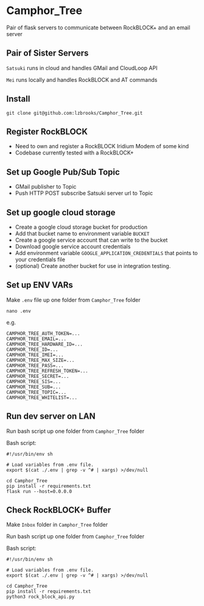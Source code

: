 # Camphor_Tree
Pair of flask servers to communicate between RockBLOCK+ and an email server

## Pair of Sister Servers
`Satsuki` runs in cloud and handles GMail and CloudLoop API

`Mei` runs locally and handles RockBLOCK and AT commands

## Install
```commandline
git clone git@github.com:lzbrooks/Camphor_Tree.git
```

## Register RockBLOCK
- Need to own and register a RockBLOCK Iridium Modem of some kind
- Codebase currently tested with a RockBLOCK+

## Set up Google Pub/Sub Topic
- GMail publisher to Topic
- Push HTTP POST subscribe Satsuki server url to Topic

## Set up google cloud storage
- Create a google cloud storage bucket for production
- Add that bucket name to environment variable `BUCKET`
- Create a google service account that can write to the bucket
- Download google service account credentials
- Add environment variable `GOOGLE_APPLICATION_CREDENTIALS` that points to your credentials file
- (optional) Create another bucket for use in integration testing.

## Set up ENV VARs
Make `.env` file up one folder from `Camphor_Tree` folder
```commandline
nano .env
```
e.g.
```commandline
CAMPHOR_TREE_AUTH_TOKEN=...
CAMPHOR_TREE_EMAIL=...
CAMPHOR_TREE_HARDWARE_ID=...
CAMPHOR_TREE_ID=...
CAMPHOR_TREE_IMEI=...
CAMPHOR_TREE_MAX_SIZE=...
CAMPHOR_TREE_PASS=...
CAMPHOR_TREE_REFRESH_TOKEN=...
CAMPHOR_TREE_SECRET=...
CAMPHOR_TREE_SIS=...
CAMPHOR_TREE_SUB=...
CAMPHOR_TREE_TOPIC=...
CAMPHOR_TREE_WHITELIST=...
```

## Run dev server on LAN
Run bash script up one folder from `Camphor_Tree` folder

Bash script:
```commandline
#!/usr/bin/env sh

# Load variables from .env file.
export $(cat ./.env | grep -v ^# | xargs) >/dev/null

cd Camphor_Tree
pip install -r requirements.txt
flask run --host=0.0.0.0
```

## Check RockBLOCK+ Buffer
Make `Inbox` folder in `Camphor_Tree` folder

Run bash script up one folder from `Camphor_Tree` folder

Bash script:
```commandline
#!/usr/bin/env sh

# Load variables from .env file.
export $(cat ./.env | grep -v ^# | xargs) >/dev/null

cd Camphor_Tree
pip install -r requirements.txt
python3 rock_block_api.py
```
